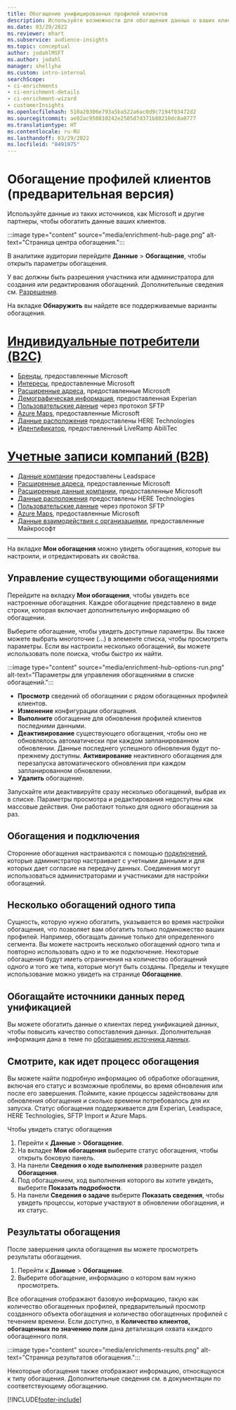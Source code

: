 ```yaml
---
title: Обогащение унифицированных профилей клиентов
description: Используйте возможности для обогащения данных о ваших клиентах.
ms.date: 03/29/2022
ms.reviewer: mhart
ms.subservice: audience-insights
ms.topic: conceptual
author: jodahlMSFT
ms.author: jodahl
manager: shellyha
ms.custom: intro-internal
searchScope:
- ci-enrichments
- ci-enrichment-details
- ci-enrichment-wizard
- customerInsights
ms.openlocfilehash: 510a20306e793a5ba522a6ac0d9c7194f03472d2
ms.sourcegitcommit: ae02ac950810242e2505d7d371b80210dc8a0777
ms.translationtype: HT
ms.contentlocale: ru-RU
ms.lasthandoff: 03/29/2022
ms.locfileid: "8491975"
---
```

# <a name="enrichment-for-customer-profiles-preview"></a>Обогащение профилей клиентов (предварительная версия)

Используйте данные из таких источников, как Microsoft и другие партнеры, чтобы обогатить данные ваших клиентов.

:::image type="content" source="media/enrichment-hub-page.png" alt-text="Страница центра обогащения.":::

В аналитике аудитории перейдите **Данные** > **Обогащение**, чтобы открыть параметры обогащения.  

У вас должны быть разрешения участника или администратора для создания или редактирования обогащений. Дополнительные сведения см. [Разрешения](permissions.md).

На вкладке **Обнаружить** вы найдете все поддерживаемые варианты обогащения.

# <a name="individual-consumers-b-to-c"></a>[Индивидуальные потребители (B2C)](#tab/b2c)

- [Бренды](enrichment-microsoft.md), предоставленные Microsoft
- [Интересы](enrichment-microsoft.md), предоставленные Microsoft
- [Расширенные адреса](enrichment-enhanced-addresses.md), предоставленные Microsoft 
- [Демографическая информация](enrichment-experian.md), предоставленная Experian
- [Пользовательские данные](enrichment-SFTP-custom-import.md) через протокол SFTP 
- [Azure Maps](enrichment-azure-maps.md), предоставленные Microsoft
- [Данные расположения](enrichment-here.md) предоставлены HERE Technologies 
- [Идентификатор](enrichment-liveramp.md), предоставленный LiveRamp AbiliTec

# <a name="business-accounts-b-to-b"></a>[Учетные записи компаний (B2B)](#tab/b2b)

- [Данные компании](enrichment-leadspace.md) предоставлены Leadspace
- [Расширенные адреса](enrichment-enhanced-addresses.md), предоставленные Microsoft 
- [Расширенные данные компании](enrichment-enhanced-company-data.md), предоставленные Microsoft
- [Данные расположения](enrichment-here.md) предоставлены HERE Technologies 
- [Пользовательские данные](enrichment-SFTP-custom-import.md) через протокол SFTP 
- [Azure Maps](enrichment-azure-maps.md), предоставленные Microsoft
- [Данные взаимодействия с организациями](enrichment-office.md), предоставленные Майкрософт

---

На вкладке **Мои обогащения** можно увидеть обогащения, которые вы настроили, и отредактировать их свойства.

## <a name="manage-existing-enrichments"></a>Управление существующими обогащениями

Перейдите на вкладку **Мои обогащения**, чтобы увидеть все настроенные обогащения. Каждое обогащение представлено в виде строки, которая включает дополнительную информацию об обогащении.

Выберите обогащение, чтобы увидеть доступные параметры. Вы также можете выбрать многоточие (...) в элементе списка, чтобы просмотреть параметры. Если вы настроили несколько обогащений, вы можете использовать поле поиска, чтобы быстро их найти.

:::image type="content" source="media/enrichment-hub-options-run.png" alt-text="Параметры для управления обогащениями в списке обогащений.":::

- **Просмотр** сведений об обогащении с рядом обогащенных профилей клиентов.
- **Изменение** конфигурации обогащения.
- **Выполните** обогащение для обновления профилей клиентов последними данными.
- **Деактивирование** существующего обогащения, чтобы оно не обновлялось автоматически при каждом запланированном обновлении. Данные последнего успешного обновления будут по-прежнему доступны. **Активирование** неактивного обогащения для перезапуска автоматического обновления при каждом запланированном обновлении.
- **Удалить** обогащение.

Запускайте или деактивируйте сразу несколько обогащений, выбрав их в списке. Параметры просмотра и редактирования недоступны как массовые действия. Они работают только для одного обогащения за раз.

## <a name="enrichments-and-connections"></a>Обогащения и подключения

Сторонние обогащения настраиваются с помощью [подключений](connections.md), которые администратор настраивает с учетными данными и для которых дает согласие на передачу данных. Соединения могут использоваться администраторами и участниками для настройки обогащений.  

## <a name="multiple-enrichments-of-the-same-type"></a>Несколько обогащений одного типа

Сущность, которую нужно обогатить, указывается во время настройки обогащения, что позволяет вам обогатить только подмножество ваших профилей. Например, обогащать данные только для определенного сегмента. Вы можете настроить несколько обогащений одного типа и повторно использовать одно и то же подключение. Некоторые обогащения будут иметь ограничения на количество обогащений одного и того же типа, которые могут быть созданы. Пределы и текущее использование можно увидеть на странице **Обогащение**.

## <a name="enrich-data-sources-before-unification"></a>Обогащайте источники данных перед унификацией

Вы можете обогатить данные о клиентах перед унификацией данных, чтобы повысить качество сопоставления данных. Дополнительная информация дана в теме по [обогащению источника данных](data-sources-enrichment.md).

## <a name="see-the-progress-of-the-enrichment-process"></a>Смотрите, как идет процесс обогащения

Вы можете найти подробную информацию об обработке обогащения, включая его статус и возможные проблемы, во время обновления или после его завершения. Поймите, какие процессы задействованы для обновления обогащения и сколько времени потребовалось для их запуска. Статус обогащения поддерживается для Experian, Leadspace, HERE Technologies, SFTP Import и Azure Maps.

Чтобы увидеть статус обогащения

1. Перейти к **Данные** > **Обогащение**. 
1. На вкладке **Мои обогащения** выберите статус обогащения, чтобы открыть боковую панель. 
1. На панели **Сведения о ходе выполнения** разверните раздел **Обогащения**. 
1. Под обогащением, ход выполнения которого вы хотите увидеть, выберите **Показать подробности**. 
1. На панели **Сведения о задаче** выберите **Показать сведения**, чтобы увидеть процессы, которые участвуют в обновлении обогащения, и их статус. 

## <a name="enrichment-results"></a>Результаты обогащения

После завершения цикла обогащения вы можете просмотреть результаты обогащения.

1. Перейти к **Данные** > **Обогащение**. 
1. Выберите обогащение, информацию о котором вам нужно просмотреть.

Все обогащения отображают базовую информацию, такую как количество обогащенных профилей, предварительный просмотр созданного объекта обогащения и количество обогащенных профилей с течением времени. Если доступно, в **Количество клиентов, обогащенных по значению поля** дана детализация охвата каждого обогащенного поля.

:::image type="content" source="media/enrichments-results.png" alt-text="Страница результатов обогащения.":::

Некоторые обогащения также отображают информацию, относящуюся к типу обогащения. Дополнительные сведения см. в документации по соответствующему обогащению.


[!INCLUDE[footer-include](../includes/footer-banner.md)]
